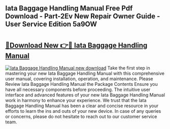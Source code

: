 ## Iata Baggage Handling Manual Free Pdf Download - Part-2Ev New Repair Owner Guide - User Service Edition 5a9OW

# <h2><a href="http://bc14461.oget.top/?id=Iata+Baggage+Handling+Manual">🔗Download New 👉🔴 Iata Baggage Handling Manual</a></h2>

[![Iata Baggage Handling Manual new download](https://i.imgur.com/5g1atiW.png)](http://bc14461.oget.top/?id=Iata+Baggage+Handling+Manual)
Take the first step in mastering your new Iata Baggage Handling Manual with this comprehensive user manual, covering installation, operation, and maintenance. Please Review Iata Baggage Handling Manual the Package Contents Ensure you have all necessary components before proceeding. The intuitive user interface and advanced features of your new Iata Baggage Handling Manual work in harmony to enhance your experience. We trust that the Iata Baggage Handling Manual has been a clear and concise resource in your efforts to learn the ins and outs of your new device. In case of any queries or concerns, please do not hesitate to reach out to our customer service team.
